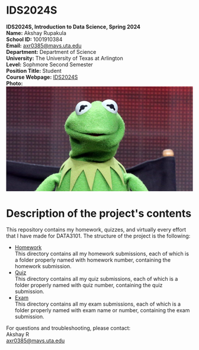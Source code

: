 # IDS2024S
**IDS2024S, Introduction to Data Science, Spring 2024**  
**Name:** Akshay Rupakula  
**School ID:** 1001910384  
**Email:** axr0385@mavs.uta.edu  
**Department:** Department of Science  
**University:** The University of Texas at Arlington  
**Level:** Sophmore Second Semester  
**Position Title:** Student  
**Course Webpage:** [IDS2024S](wwww.cdslab.org)  
**Photo:**  ![A photo of Akshay](_92593800_gettyimages-482923234.jpg)  

# **Description of the project's contents**  
This repository contains my homework, quizzes, and virtually every effort that I have made for DATA3101. The structure of the project is the following:  
* [Homework](./hw)  
This directory contains all my homework submissions, each of which is a folder properly named with homework number, containing the homework submission.  
* [Quiz](./quizzes)  
This directory contains all my quiz submissions, each of which is a folder properly named with quiz number, containing the quiz submission.  
* [Exam](./exams)  
This directory contains all my exam submissions, each of which is a folder properly named with exam name or number, containing the exam submission.  

For questions and troubleshooting, please contact:  
Akshay R  
axr0385@mavs.uta.edu  

